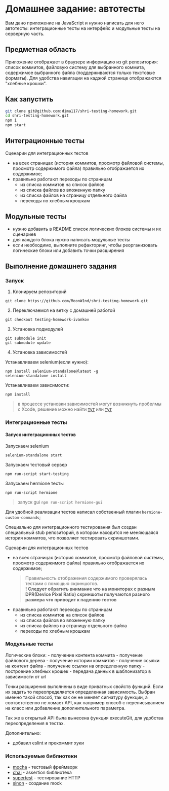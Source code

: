 # Домашнее задание: автотесты

Вам дано приложение на JavaScript и нужно написать для него автотесты: интеграционные тесты на интерфейс и модульные тесты на серверную часть.

## Предметная область

Приложение отображает в браузере информацию из git репозитория: список коммитов, файловую систему для выбранного коммита, содержимое выбранного файла (поддерживаются только текстовые форматы). Для удобства навигации на каджой странице отображаются "хлебные крошки".

## Как запустить

```sh
git clone git@github.com:dima117/shri-testing-homework.git
cd shri-testing-homework.git
npm i
npm start
```

## Интеграционные тесты

Сценарии для интеграционных тестов

- на всех страницах (история коммитов, просмотр файловой системы, просмотр содержимого файла) правильно отображается их содержимое;
- правильно работают переходы по страницам
  - из списка коммитов на список файлов
  - из списка файлов во вложенную папку
  - из списка файлов на страницу отдельного файла
  - переходы по хлебным крошкам

## Модульные тесты

- нужно добавить в README список логических блоков системы и их сценариев
- для каждого блока нужно написать модульные тесты
- если необходимо, выполните рефакторинг, чтобы реорганизовать логические блоки или добавить точки расширения

## Выполнение домашнего задания

### Запуск
1. Клонируем репозиторий

```
git clone https://github.com/MoonW1nd/shri-testing-homework.git
```

2. Переключаемся на ветку с домашней работой
```
git checkout testing-homework-ivankov
```

3. Установка подмодулей
```
git submodule init
git submodule update
```

4. Установка зависимостей

Устанавливаем selenium(если нужно):
```
npm install selenium-standalone@latest -g
selenium-standalone install
```

Устанавливаем зависимости:
```
npm install
```

> в процессе установки зависимостей могут возникнуть пробелмы с Xcode, решение можно найти [тут](https://github.com/nodejs/node-gyp#on-windows) или [тут](https://github.com/nodejs/node-gyp/issues/569)

### Интеграционные тесты

#### Запуск интеграционных тестов

Запускаем selenium

```
selenium-standalone start
```

Запускаем тестовый сервер

```
npm run-script start-testing
```

Запускаем hermione тесты

```
npm run-script hermione
```
> запуск gui `npm run-script hermione-gui`


Для удобной реализации тестов написал собственный плагин `hermione-custom-commands`;

Специально для интеграционного тестирования был создан специальный stub репозиторий, в котором находится не меняющаяся история коммитов, что позволяет тестировать скриншотами.

Сценарии для интеграционных тестов

- на всех страницах (история коммитов, просмотр файловой системы, просмотр содержимого файла) правильно отображается их содержимое;
  > Правильность отображения содержимого проверялась тестами с помощью скриншотов. </br> **! Следует обратить внимание что на мониторах с разным DPR(Device Pixel Ratio) скриншоты получаются разного размера что приводит к падению тестов**
- правильно работают переходы по страницам
  - из списка коммитов на список файлов
  - из списка файлов во вложенную папку
  - из списка файлов на страницу отдельного файла
  - переходы по хлебным крошкам

### Модульные тесты

  Логические блоки:
    - получение контента коммита
    - получение файлового дерева
    - получение истории коммитов
    - получение ссылки на контент файла
    - получение ссылки на определенную папку
    - построение хлебных крошек
    - передача данных в шаблонизатор в зависимости от url

  Точки расширения выполнены в виде приватных свойств функций. Если их задать то переопределяется определенная зависимость. Выбран именно такой способ, так как он не меняет сигнатуру функции, а соответственно не ломает API, как например способ с переписыванием на класс или добавление дополнительного параметра.

  Так же в открытый API была вынесена функция executeGit, для удобства переопределения в тестах.

  Дополнительно:
  - добавил eslint и прекоммит хуки

### Используемые библиотеки

- [mocha](https://www.npmjs.com/package/mocha) - тестовый фреймворк
- [chai](https://www.npmjs.com/package/chai) - assertion библиотека
- [supertest](https://www.npmjs.com/package/supertest) - тестирование HTTP
- [sinon](https://www.npmjs.com/package/sinon) - создание mock
